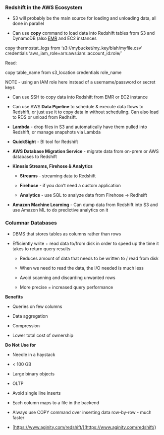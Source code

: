 ### Redshift in the AWS Ecosystem

* S3 will probably be the main source for loading and unloading data, all done in parallel

* Can use **copy** command to load data into Redshift tables from S3 and DynamoDB (also [EMR](http://docs.aws.amazon.com/redshift/latest/dg/loading-data-from-emr.html) and EC2 instances

copy thermostat_logs from ‘s3://mybucket/my_key/blah/myfile.csv’ credentials ‘aws_iam_role=arn:aws:iam::account_id:role/’

Read: 

copy table_name from s3_location credentials role_name

NOTE - using an IAM role here instead of a username/password or secret keys

* Can use SSH to copy data into Redshift from EMR or EC2 instance

* Can use AWS **Data Pipeline** to schedule & execute data flows to Redshift, or just use it to copy data in without scheduling.  Can also load to RDS or unload from Redhsift.

* **Lambda** - drop files in S3 and automatically have them pulled into Redshift, or manage snapshots via Lambda

* **QuickSight** - BI tool for Redshift

* **AWS Database Migration Service** - migrate data from on-prem or AWS databases to Redshift

* **Kinesis Streams, Firehose & Analytics**

    * **Streams** - streaming data to Redshift

    * **Firehose** - if you don’t need a custom application

    * **Analytics** - use SQL to analyze data from Firehose → Redhsift

* **Amazon Machine Learning** - Can dump data from Redshift into S3 and use Amazon ML to do predictive analytics on it

### Columnar Databases

* DBMS that stores tables as columns rather than rows

* Efficiently write + read data to/from disk in order to speed up the time it takes to return query results

    * Reduces amount of data that needs to be written to / read from disk

    * When we need to read the data, the I/O needed is much less

    * Avoid scanning and discarding unwanted rows

    * More precise = increased query performance 

**Benefits**

* Queries on few columns

* Data aggregation

* Compression

* Lower total cost of ownership

**Do Not Use for**

* Needle in a haystack

* < 100 GB

* Large binary objects

* OLTP

* Avoid single line inserts

* Each column maps to a file in the backend

* Always use COPY command over inserting data row-by-row - much faster

* [https://www.aginity.com/redshift/](https://www.aginity.com/redshift/)
